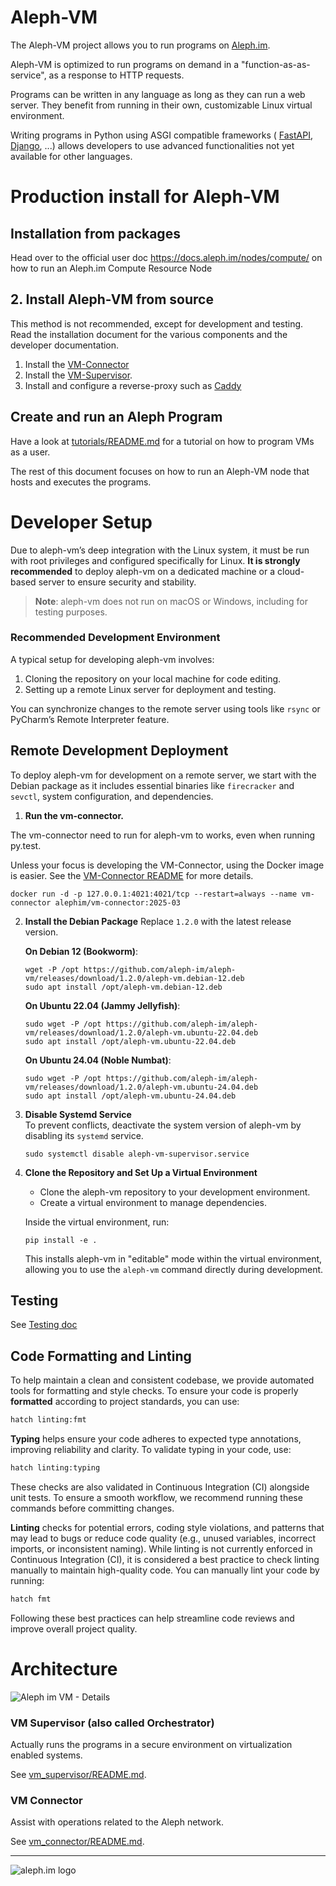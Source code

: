 # Aleph-VM

The Aleph-VM project allows you to run programs on [Aleph.im](https://aleph.im/).

Aleph-VM is optimized to run programs on demand in a "function-as-as-service",
as a response to HTTP requests.

Programs can be written in any language as long as they can run a web server.
They benefit from running in their own, customizable Linux virtual environment.

Writing programs in Python using ASGI compatible frameworks (
[FastAPI](https://github.com/tiangolo/fastapi), 
[Django](https://docs.djangoproject.com/en/3.0/topics/async/),
...) allows developers to use advanced functionalities not yet available for other languages.

# Production install for Aleph-VM
## Installation from packages


Head over to the  official user doc https://docs.aleph.im/nodes/compute/ on how to run an Aleph.im Compute Resource
Node

## 2. Install Aleph-VM from source

This method is not recommended, except for development and testing.
Read the installation document for the various components and the developer documentation. 

1. Install the [VM-Connector](./vm_connector/README.md)
2. Install the [VM-Supervisor](src/aleph/vm/orchestrator/README.md).
3. Install and configure a reverse-proxy such as [Caddy](./CONFIGURE_CADDY.md)

## Create and run an Aleph Program 

Have a look at [tutorials/README.md](tutorials/README.md) for a tutorial on how to program VMs
as a user.

The rest of this document focuses on how to run an Aleph-VM node that hosts and executes the programs. 

# Developer Setup

Due to aleph-vm’s deep integration with the Linux system, it must be run with root privileges and configured
specifically for Linux. **It is strongly recommended** to deploy aleph-vm on a dedicated machine or a cloud-based server
to ensure security and stability.

> **Note**: aleph-vm does not run on macOS or Windows, including for testing purposes.

### Recommended Development Environment

A typical setup for developing aleph-vm involves:

1. Cloning the repository on your local machine for code editing.
2. Setting up a remote Linux server for deployment and testing.

You can synchronize changes to the remote server using tools like `rsync` or PyCharm’s Remote Interpreter feature.

## Remote Development Deployment

To deploy aleph-vm for development on a remote server, we start with the Debian package as it includes essential binaries like `firecracker` and `sevctl`, system
   configuration, and dependencies.

1. **Run the vm-connector.**

The vm-connector need to run for aleph-vm to works, even when running py.test.

Unless your focus is developing the VM-Connector, using the Docker image is easier.
   See the [VM-Connector README](./vm_connector/README.md) for more details.

   ```shell
   docker run -d -p 127.0.0.1:4021:4021/tcp --restart=always --name vm-connector alephim/vm-connector:2025-03
   ```

2. **Install the Debian Package**
   Replace `1.2.0` with the latest release version.

   **On Debian 12 (Bookworm)**:
   ```shell
   wget -P /opt https://github.com/aleph-im/aleph-vm/releases/download/1.2.0/aleph-vm.debian-12.deb
   sudo apt install /opt/aleph-vm.debian-12.deb
   ```

   **On Ubuntu 22.04 (Jammy Jellyfish)**:
   ```shell
   sudo wget -P /opt https://github.com/aleph-im/aleph-vm/releases/download/1.2.0/aleph-vm.ubuntu-22.04.deb
   sudo apt install /opt/aleph-vm.ubuntu-22.04.deb
   ```

   **On Ubuntu 24.04 (Noble Numbat)**:
   ```shell
   sudo wget -P /opt https://github.com/aleph-im/aleph-vm/releases/download/1.2.0/aleph-vm.ubuntu-24.04.deb
   sudo apt install /opt/aleph-vm.ubuntu-24.04.deb
   ```

3. **Disable Systemd Service**  
   To prevent conflicts, deactivate the system version of aleph-vm by disabling its `systemd` service.

   ```shell
   sudo systemctl disable aleph-vm-supervisor.service
   ```

4. **Clone the Repository and Set Up a Virtual Environment**
    - Clone the aleph-vm repository to your development environment.
    - Create a virtual environment to manage dependencies.

   Inside the virtual environment, run:

   ```shell
   pip install -e .
   ```

   This installs aleph-vm in "editable" mode within the virtual environment, allowing you to use the `aleph-vm` command
   directly during development.

## Testing
See [Testing doc](./TESTING.md)

## Code Formatting and Linting

To help maintain a clean and consistent codebase, we provide automated tools for formatting and style checks.
To ensure your code is properly **formatted** according to project standards, you can use:

```bash
hatch linting:fmt
```

**Typing** helps ensure your code adheres to expected type annotations, improving reliability and clarity. To validate
typing in your code, use:
```bash
hatch linting:typing
```

These checks are also validated in Continuous Integration (CI) alongside unit tests. To ensure a smooth workflow, we 
recommend running these commands before committing changes.

**Linting** checks for potential errors, coding style violations, and patterns that may lead to bugs or reduce code
quality (e.g., unused variables, incorrect imports, or inconsistent naming). While linting is not currently enforced in
Continuous Integration (CI), it is considered a best practice to check linting manually to maintain high-quality code.
You can manually lint your code by running:

```bash
hatch fmt
```

Following these best practices can help streamline code reviews and improve overall project quality.

# Architecture

![Aleph im VM - Details](https://user-images.githubusercontent.com/404665/127126908-3225a633-2c36-4129-8766-9810f2fcd7d6.png)

### VM Supervisor (also called Orchestrator)

Actually runs the programs in a secure environment on virtualization enabled systems. 

See [vm_supervisor/README.md](src/aleph/vm/orchestrator/README.md).

### VM Connector

Assist with operations related to the Aleph network.

See [vm_connector/README.md](./vm_connector/README.md).

---

![aleph.im logo](https://aleph.im/assets/img/logo-wide.1832dbae.svg)

